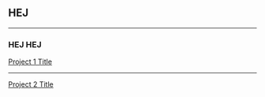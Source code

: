 ## HEJ

---

### HEJ HEJ

[Project 1 Title](/sample_page)

---
[Project 2 Title](/pdf/sample_presentation.pdf)
